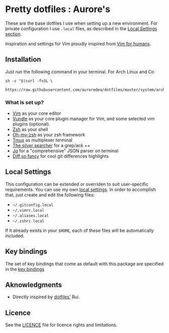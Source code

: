 # Pretty dotfiles : Aurore's

These are the base dotfiles I use when setting up a new environment. For private configuration I use `.local` files, as described in the [Local Settings section](https://github.com/auroredea/dotfiles#local-settings).

Inspiration and settings for Vim proudly inspired from [Vim for humans](https://vimebook.com/en).

## Installation

Just run the following command in your terminal.
For Arch Linux and Co

```shell
sh -c "$(curl -fsSL \
  https://raw.githubusercontent.com/auroredea/dotfiles/master/system/archlinux.sh)"
```

### What is set up?
* [Vim](http://www.vim.org/) as your core editor
* [Vundle](https://github.com/VundleVim/Vundle.vim) as your core plugin manager for Vim, and some selected vim plugins (optional).
* [Zsh](http://www.zsh.org/) as your shell
* [Oh-my-zsh](http://ohmyz.sh/) as your zsh framework
* [Tmux](https://github.com/tmux/tmux/wiki) as multiplexer terminal
* [The silver searcher](https://github.com/ggreer/the_silver_searcher) for a grep/ack ++
* [Jq](https://stedolan.github.io/jq/) for a "comprehensive" JSON parser on terminal
* [Diff so fancy](https://github.com/so-fancy/diff-so-fancy) for cool git differences highlights

## Local Settings
This configuration can be extended or overriden to suit user-specific
requirements. You can use my own [local settings](https://github.com/auroredea/dotfiles/tree/master/local). In order to accomplish that, just create and edit the following files:
* `~/.gitconfig.local`
* `~/.vimrc.local`
* `~/.aliases.local`
* `~/.zshrc.local`

If it already exists in your `$HOME`, each of these files will be automatically included.

## Key bindings
The set of key bindings that come as default with this package are specified in the [key bindings](https://github.com/auroredea/dotfiles/blob/master/key_bindings.md)

## Aknowledgments
* Directly inspired by [dotfiles'](https://github.com/ruiafonsopereira/dotfiles) Rui.

## Licence
See the [LICENCE](https://github.com/auroredea/dotfiles/blob/master/LICENCE.md) file for licence rights and limitations.
